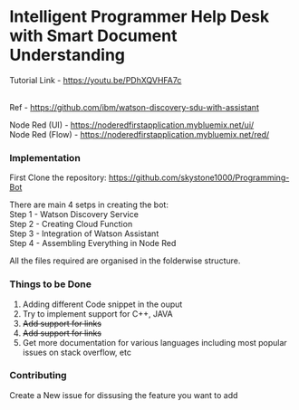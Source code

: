 # Intelligent Programmer Help Desk with Smart Document Understanding
Tutorial Link - https://youtu.be/PDhXQVHFA7c<br><br>

Ref - https://github.com/ibm/watson-discovery-sdu-with-assistant

Node Red (UI) - https://noderedfirstapplication.mybluemix.net/ui/ <br>
Node Red (Flow) - https://noderedfirstapplication.mybluemix.net/red/

### Implementation

First Clone the repository: https://github.com/skystone1000/Programming-Bot

There are main 4 setps in creating the bot:<br>
 Step 1 - Watson Discovery Service 	<br>
 Step 2 - Creating Cloud Function <br>
 Step 3 - Integration of Watson Assistant 	<br>
 Step 4 - Assembling Everything in Node Red <br>
 
 All the files required are organised in the folderwise structure.
 
 ### Things to be Done 
 1) Adding different Code snippet in the ouput<br>
 2) Try to implement support for C++, JAVA <br>
 3) ~~Add support for links <br>~~
 4) ~~Add support for links<br>~~
 5) Get more documentation for various languages including most popular issues on stack overflow, etc<br>
 
 ### Contributing 
 Create a New issue for dissusing the feature you want to add
